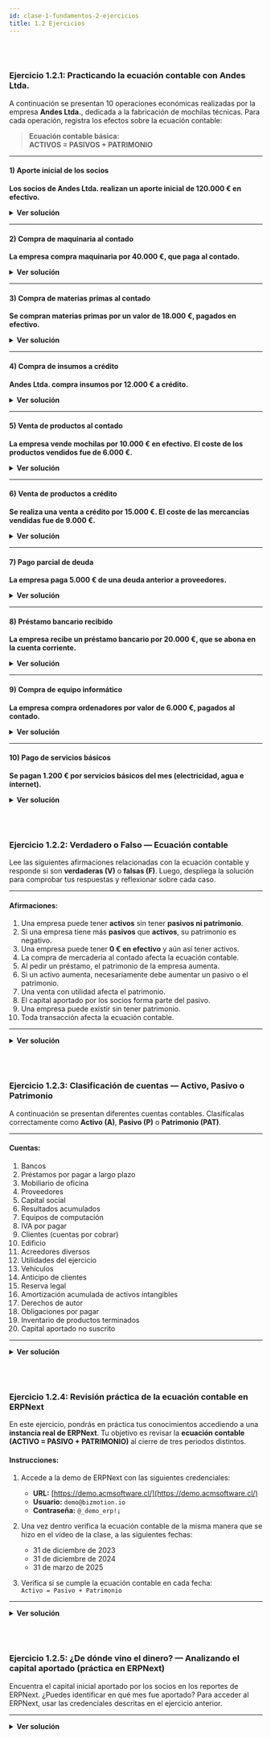```yaml
---
id: clase-1-fundamentos-2-ejercicios
title: 1.2 Ejercicios
---
```


<br/><br/>

### Ejercicio 1.2.1: Practicando la ecuación contable con Andes Ltda.

A continuación se presentan 10 operaciones económicas realizadas por la empresa **Andes Ltda.**, dedicada a la fabricación de mochilas técnicas. Para cada operación, registra los efectos sobre la ecuación contable:

> **Ecuación contable básica:**  
> **ACTIVOS = PASIVOS + PATRIMONIO**

---

#### 1) Aporte inicial de los socios

**Los socios de Andes Ltda. realizan un aporte inicial de 120.000 € en efectivo.**

<details>
<summary><strong>Ver solución</strong></summary>

<div className="accounting-equation-wrapper">
  <table className="accounting-equation">
    <tr>
      <th className="box">ACTIVOS<br/>Efectivo + 120.000 €</th>
      <th className="symbol">=</th>
      <th className="box">PASIVOS</th>
      <th className="symbol">+</th>
      <th className="box">PATRIMONIO<br/>Capital + 120.000 €</th>
    </tr>
  </table>
</div>

</details>

---

#### 2) Compra de maquinaria al contado

**La empresa compra maquinaria por 40.000 €, que paga al contado.**

<details>
<summary><strong>Ver solución</strong></summary>

<div className="accounting-equation-wrapper">
  <table className="accounting-equation">
    <tr>
      <th className="box">ACTIVOS<br/>Efectivo - 40.000 €<br/>Maquinaria + 40.000 €</th>
      <th className="symbol">=</th>
      <th className="box">PASIVOS</th>
      <th className="symbol">+</th>
      <th className="box">PATRIMONIO</th>
    </tr>
  </table>
</div>

</details>

---

#### 3) Compra de materias primas al contado

**Se compran materias primas por un valor de 18.000 €, pagados en efectivo.**

<details>
<summary><strong>Ver solución</strong></summary>

<div className="accounting-equation-wrapper">
  <table className="accounting-equation">
    <tr>
      <th className="box">ACTIVOS<br/>Efectivo - 18.000 €<br/>Inventario + 18.000 €</th>
      <th className="symbol">=</th>
      <th className="box">PASIVOS</th>
      <th className="symbol">+</th>
      <th className="box">PATRIMONIO</th>
    </tr>
  </table>
</div>
</details>

---

#### 4) Compra de insumos a crédito

**Andes Ltda. compra insumos por 12.000 € a crédito.**

<details>
<summary><strong>Ver solución</strong></summary>

<div className="accounting-equation-wrapper">
  <table className="accounting-equation">
    <tr>
      <th className="box">ACTIVOS<br/>Inventario + 12.000 €</th>
      <th className="symbol">=</th>
      <th className="box">PASIVOS<br/>Cuentas por Pagar + 12.000 €</th>
      <th className="symbol">+</th>
      <th className="box">PATRIMONIO</th>
    </tr>
  </table>
</div>

</details>

---

#### 5) Venta de productos al contado

**La empresa vende mochilas por 10.000 € en efectivo. El coste de los productos vendidos fue de 6.000 €.**

<details>
<summary><strong>Ver solución</strong></summary>

<div className="accounting-equation-wrapper">
  <table className="accounting-equation">
    <tr>
      <th className="box">ACTIVOS<br/>Efectivo + 10.000 €<br/>Inventario - 6.000 €</th>
      <th className="symbol">=</th>
      <th className="box">PASIVOS</th>
      <th className="symbol">+</th>
      <th className="box">PATRIMONIO<br/>Utilidad + 4.000 €</th>
    </tr>
  </table>
</div>

</details>

---

#### 6) Venta de productos a crédito

**Se realiza una venta a crédito por 15.000 €. El coste de las mercancías vendidas fue de 9.000 €.**

<details>
<summary><strong>Ver solución</strong></summary>

<div className="accounting-equation-wrapper">
  <table className="accounting-equation">
    <tr>
      <th className="box">ACTIVOS<br/>Cuentas por Cobrar + 15.000 €<br/>Inventario - 9.000 €</th>
      <th className="symbol">=</th>
      <th className="box">PASIVOS</th>
      <th className="symbol">+</th>
      <th className="box">PATRIMONIO<br/>Utilidad + 6.000 €</th>
    </tr>
  </table>
</div>

</details>

---

#### 7) Pago parcial de deuda

**La empresa paga 5.000 € de una deuda anterior a proveedores.**

<details>
<summary><strong>Ver solución</strong></summary>

<div className="accounting-equation-wrapper">
  <table className="accounting-equation">
    <tr>
      <th className="box">ACTIVOS<br/>Efectivo - 5.000 €</th>
      <th className="symbol">=</th>
      <th className="box">PASIVOS<br/>Cuentas por Pagar - 5.000 €</th>
      <th className="symbol">+</th>
      <th className="box">PATRIMONIO</th>
    </tr>
  </table>
</div>

</details>

---

#### 8) Préstamo bancario recibido

**La empresa recibe un préstamo bancario por 20.000 €, que se abona en la cuenta corriente.**

<details>
<summary><strong>Ver solución</strong></summary>

<div className="accounting-equation-wrapper">
  <table className="accounting-equation">
    <tr>
      <th className="box">ACTIVOS<br/>Efectivo + 20.000 €</th>
      <th className="symbol">=</th>
      <th className="box">PASIVOS<br/>Préstamo Bancario + 20.000 €</th>
      <th className="symbol">+</th>
      <th className="box">PATRIMONIO</th>
    </tr>
  </table>
</div>

</details>

---

#### 9) Compra de equipo informático

**La empresa compra ordenadores por valor de 6.000 €, pagados al contado.**

<details>
<summary><strong>Ver solución</strong></summary>

<div className="accounting-equation-wrapper">
  <table className="accounting-equation">
    <tr>
      <th className="box">ACTIVOS<br/>Efectivo - 6.000 €<br/>Equipos + 6.000 €</th>
      <th className="symbol">=</th>
      <th className="box">PASIVOS</th>
      <th className="symbol">+</th>
      <th className="box">PATRIMONIO</th>
    </tr>
  </table>
</div>

</details>

---

#### 10) Pago de servicios básicos

**Se pagan 1.200 € por servicios básicos del mes (electricidad, agua e internet).**

<details>
<summary><strong>Ver solución</strong></summary>

<div className="accounting-equation-wrapper">
  <table className="accounting-equation">
    <tr>
      <th className="box">ACTIVOS<br/>Efectivo - 1.200 €</th>
      <th className="symbol">=</th>
      <th className="box">PASIVOS</th>
      <th className="symbol">+</th>
      <th className="box">PATRIMONIO<br/>Utilidad - 1.200 €</th>
    </tr>
  </table>
</div>

</details>

<br/><br/>


### Ejercicio 1.2.2: Verdadero o Falso — Ecuación contable

Lee las siguientes afirmaciones relacionadas con la ecuación contable y responde si son **verdaderas (V)** o **falsas (F)**. Luego, despliega la solución para comprobar tus respuestas y reflexionar sobre cada caso.

---

#### Afirmaciones:

1. Una empresa puede tener **activos** sin tener **pasivos ni patrimonio**.  
2. Si una empresa tiene más **pasivos** que **activos**, su patrimonio es negativo.  
3. Una empresa puede tener **0 € en efectivo** y aún así tener activos.  
4. La compra de mercadería al contado afecta la ecuación contable.  
5. Al pedir un préstamo, el patrimonio de la empresa aumenta.  
6. Si un activo aumenta, necesariamente debe aumentar un pasivo o el patrimonio.  
7. Una venta con utilidad afecta el patrimonio.  
8. El capital aportado por los socios forma parte del pasivo.  
9. Una empresa puede existir sin tener patrimonio.  
10. Toda transacción afecta la ecuación contable.

---

<details>
<summary><strong>Ver solución</strong></summary>

| Nº | Afirmación                                                                 | Respuesta | Justificación                                                                 |
|----|-----------------------------------------------------------------------------|-----------|-------------------------------------------------------------------------------|
| 1  | Una empresa puede tener activos sin tener pasivos ni patrimonio.           | ❌ Falso   | Según la ecuación contable, A = P + PAT, debe haber una fuente de financiamiento. |
| 2  | Si una empresa tiene más pasivos que activos, su patrimonio es negativo.   | ✅ Verdadero | Se despeja: PAT = A - P. Si P > A, PAT < 0.                                  |
| 3  | Una empresa puede tener 0 € en efectivo y aún así tener activos.           | ✅ Verdadero | Puede tener inventario, cuentas por cobrar, inmuebles, etc.                |
| 4  | La compra de mercadería al contado afecta la ecuación contable.            | ✅ Verdadero | Disminuye efectivo, aumenta inventario; A cambia, pero sigue balanceado.    |
| 5  | Al pedir un préstamo, el patrimonio de la empresa aumenta.                 | ❌ Falso   | Aumenta pasivo (deuda), no patrimonio.                                      |
| 6  | Si un activo aumenta, necesariamente debe aumentar un pasivo o el patrimonio. | ✅ Verdadero | Toda entrada tiene origen: aporte (PAT) o deuda (P).                        |
| 7  | Una venta con utilidad afecta el patrimonio.                               | ✅ Verdadero | La utilidad es parte del resultado del ejercicio, que se incorpora al patrimonio. |
| 8  | El capital aportado por los socios forma parte del pasivo.                 | ❌ Falso   | Forma parte del patrimonio, no del pasivo.                                  |
| 9  | Una empresa puede existir sin tener patrimonio.                            | ✅ Verdadero | En casos de pérdidas acumuladas o quiebra técnica, puede tener patrimonio negativo. |
| 10 | Toda transacción afecta la ecuación contable.                              | ✅ Verdadero | Siempre hay al menos dos cuentas afectadas en equilibrio.                   |

</details>



<br/><br/>


### Ejercicio 1.2.3: Clasificación de cuentas — Activo, Pasivo o Patrimonio

A continuación se presentan diferentes cuentas contables. Clasifícalas correctamente como **Activo (A)**, **Pasivo (P)** o **Patrimonio (PAT)**.

---

#### Cuentas:

1. Bancos  
2. Préstamos por pagar a largo plazo  
3. Mobiliario de oficina  
4. Proveedores  
5. Capital social  
6. Resultados acumulados  
7. Equipos de computación  
8. IVA por pagar  
9. Clientes (cuentas por cobrar)  
10. Edificio  
11. Acreedores diversos  
12. Utilidades del ejercicio  
13. Vehículos  
14. Anticipo de clientes  
15. Reserva legal  
16. Amortización acumulada de activos intangibles  
17. Derechos de autor  
18. Obligaciones por pagar  
19. Inventario de productos terminados  
20. Capital aportado no suscrito

---

<details>
<summary><strong>Ver solución</strong></summary>

| Nº  | Cuenta                                            | Clasificación | Justificación                                                                 |
|-----|---------------------------------------------------|---------------|-------------------------------------------------------------------------------|
| 1   | Bancos                                            | A             | Es dinero disponible, por tanto un activo circulante.                        |
| 2   | Préstamos por pagar a largo plazo                 | P             | Es una obligación futura, pasivo no corriente.                               |
| 3   | Mobiliario de oficina                             | A             | Bien tangible que genera beneficios, activo no corriente.                    |
| 4   | Proveedores                                       | P             | Deuda por compras a crédito, pasivo corriente.                               |
| 5   | Capital social                                    | PAT           | Aporte de los socios, parte del patrimonio.                                  |
| 6   | Resultados acumulados                             | PAT           | Ganancias retenidas o pérdidas, componente del patrimonio.                   |
| 7   | Equipos de computación                            | A             | Activo no corriente.                                                         |
| 8   | IVA por pagar                                     | P             | Obligación tributaria, pasivo.                                               |
| 9   | Clientes (cuentas por cobrar)                     | A             | Derechos de cobro, activo circulante.                                        |
| 10  | Edificio                                          | A             | Activo fijo.                                                                 |
| 11  | Acreedores diversos                               | P             | Obligaciones varias, pasivo corriente.                                       |
| 12  | Utilidades del ejercicio                          | PAT           | Resultado del periodo, parte del patrimonio.                                 |
| 13  | Vehículos                                         | A             | Activo tangible de largo plazo.                                              |
| 14  | Anticipo de clientes                              | P             | Dinero recibido por adelantado, obligación futura, pasivo.                   |
| 15  | Reserva legal                                     | PAT           | Patrimonio reservado por ley.                                                |
| 16  | Amortización acumulada de activos intangibles     | A (-)         | Cuenta correctora del activo, se presenta restando dentro del activo.        |
| 17  | Derechos de autor                                 | A             | Activo intangible.                                                           |
| 18  | Obligaciones por pagar                            | P             | Deuda financiera, pasivo.                                                    |
| 19  | Inventario de productos terminados                | A             | Bienes disponibles para la venta, activo.                                    |
| 20  | Capital aportado no suscrito                      | Ninguna (*)   | No se reconoce contablemente hasta ser suscrito. Puede omitirse del balance. |

---

**Nota:**  
(*) La cuenta 20 puede considerarse fuera del balance hasta su suscripción formal. Sirve como elemento para el debate contable y depende del marco normativo.

</details>


<br/><br/>


### Ejercicio 1.2.4: Revisión práctica de la ecuación contable en ERPNext

En este ejercicio, pondrás en práctica tus conocimientos accediendo a una **instancia real de ERPNext**. Tu objetivo es revisar la **ecuación contable (ACTIVO = PASIVO + PATRIMONIO)** al cierre de tres periodos distintos.

#### Instrucciones:

1. Accede a la demo de ERPNext con las siguientes credenciales:

   - **URL:** [https://demo.acmsoftware.cl/](https://demo.acmsoftware.cl/)
   - **Usuario:** `demo@bizmotion.io`
   - **Contraseña:** `@_demo_erp!¡`

2. Una vez dentro verifica la ecuación contable de la misma manera que se hizo en el vídeo de la clase, a las siguientes fechas:
    - 31 de diciembre de 2023
    - 31 de diciembre de 2024
    - 31 de marzo de 2025

3. Verifica si se cumple la ecuación contable en cada fecha:  
   `Activo = Pasivo + Patrimonio`

---

<details>
<summary><strong>Ver solución</strong></summary>

| Fecha             | Activo (€) | Pasivo (€) | Patrimonio (€) | Utilidad (€) |  ¿Se cumple la ecuación? |
|-------------------|------------|------------|----------------|--------------|--------------------------|
| 31-12-2023        | 103.494,99 | 14.893,28  |  100.000,00    |   -11.398,29 |            ✅            |
| 31-12-2024        | 189.834,61 |  62.383,03 |  135.000,00    |  -7.548,42   |            ✅            |
| 31-03-2025        | 181.389,30 |  63.815,14 |  135.000,00    |  -17.425,84  |            ✅            |



</details>


<br/><br/>



### Ejercicio 1.2.5: ¿De dónde vino el dinero? — Analizando el capital aportado (práctica en ERPNext)

Encuentra el capital inicial aportado por los socios en los reportes de ERPNext. ¿Puedes identificar en qué mes fue aportado? Para acceder al ERPNext, usar las credenciales descritas en el ejercicio anterior.

---

<details>
<summary><strong>Ver solución</strong></summary>

_Completa los valores observados. Recuerda:_

- **Capital inical aportado por los socios:** 100.000 €, en enero de 2023

</details>
